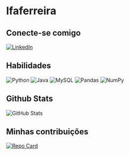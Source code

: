 # lfaferreira

## Conecte-se comigo
[![LinkedIn](https://img.shields.io/badge/LinkedIn-FFFFFF?style=for-the-badge&logo=linkedin&logoColor=0077B5)](https://www.linkedin.com/in/lfaferreira/)

## Habilidades
![Python](https://img.shields.io/badge/python-3670A0?style=for-the-badge&logo=python&logoColor=ffdd54) ![Java](https://img.shields.io/badge/java-%23ED8B00.svg?style=for-the-badge&logo=java&logoColor=white) ![MySQL](https://img.shields.io/badge/mysql-%2300f.svg?style=for-the-badge&logo=mysql&logoColor=white) ![Pandas](https://img.shields.io/badge/pandas-%23150458.svg?style=for-the-badge&logo=pandas&logoColor=white) ![NumPy](https://img.shields.io/badge/numpy-%23013243.svg?style=for-the-badge&logo=numpy&logoColor=white)

## Github Stats
![GitHub Stats](https://github-readme-stats-sigma-five.vercel.app/api?username=lfaferreira&show_icons=true&count_private=true&hide_border=true&title_color=FEFEFE&icon_color=FB8C00&text_color=2E303E&bg_color=54678F)

## Minhas contribuições
[![Repo Card](https://github-readme-stats.vercel.app/api/pin/?username=LucasMMGit&repo=dio-lab-open-source&theme=transparent&border_color=54678F&show_icons=true&icon_color=FB8C00&title_color=2E303E&text_color=54678F)](https://github.com/lfaferreira/dio-lab-open-source)